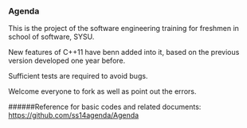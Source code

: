 ### Agenda

This is the project of the software engineering training for freshmen in school of software, SYSU.

New features of C++11 have benn added into it, based on the previous version developed one year before.

Sufficient tests are required to avoid bugs.

Welcome everyone to fork as well as point out the errors.

######Reference for basic codes and related documents:
<https://github.com/ss14agenda/Agenda>
